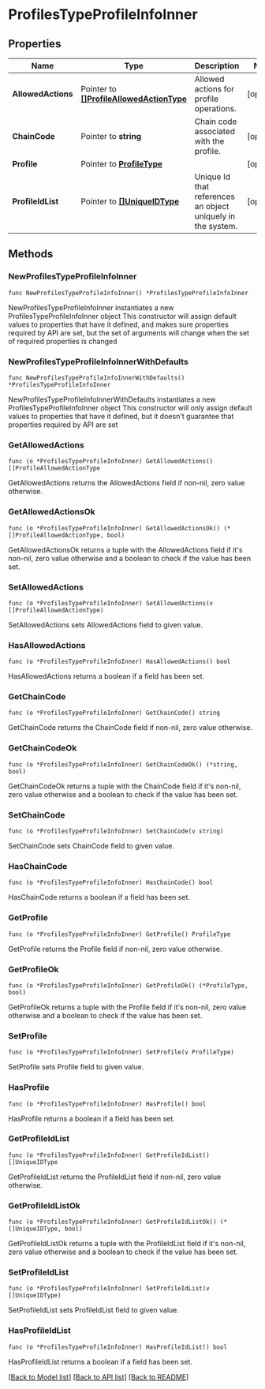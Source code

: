 # ProfilesTypeProfileInfoInner

## Properties

Name | Type | Description | Notes
------------ | ------------- | ------------- | -------------
**AllowedActions** | Pointer to [**[]ProfileAllowedActionType**](ProfileAllowedActionType.md) | Allowed actions for profile operations. | [optional] 
**ChainCode** | Pointer to **string** | Chain code associated with the profile. | [optional] 
**Profile** | Pointer to [**ProfileType**](ProfileType.md) |  | [optional] 
**ProfileIdList** | Pointer to [**[]UniqueIDType**](UniqueIDType.md) | Unique Id that references an object uniquely in the system. | [optional] 

## Methods

### NewProfilesTypeProfileInfoInner

`func NewProfilesTypeProfileInfoInner() *ProfilesTypeProfileInfoInner`

NewProfilesTypeProfileInfoInner instantiates a new ProfilesTypeProfileInfoInner object
This constructor will assign default values to properties that have it defined,
and makes sure properties required by API are set, but the set of arguments
will change when the set of required properties is changed

### NewProfilesTypeProfileInfoInnerWithDefaults

`func NewProfilesTypeProfileInfoInnerWithDefaults() *ProfilesTypeProfileInfoInner`

NewProfilesTypeProfileInfoInnerWithDefaults instantiates a new ProfilesTypeProfileInfoInner object
This constructor will only assign default values to properties that have it defined,
but it doesn't guarantee that properties required by API are set

### GetAllowedActions

`func (o *ProfilesTypeProfileInfoInner) GetAllowedActions() []ProfileAllowedActionType`

GetAllowedActions returns the AllowedActions field if non-nil, zero value otherwise.

### GetAllowedActionsOk

`func (o *ProfilesTypeProfileInfoInner) GetAllowedActionsOk() (*[]ProfileAllowedActionType, bool)`

GetAllowedActionsOk returns a tuple with the AllowedActions field if it's non-nil, zero value otherwise
and a boolean to check if the value has been set.

### SetAllowedActions

`func (o *ProfilesTypeProfileInfoInner) SetAllowedActions(v []ProfileAllowedActionType)`

SetAllowedActions sets AllowedActions field to given value.

### HasAllowedActions

`func (o *ProfilesTypeProfileInfoInner) HasAllowedActions() bool`

HasAllowedActions returns a boolean if a field has been set.

### GetChainCode

`func (o *ProfilesTypeProfileInfoInner) GetChainCode() string`

GetChainCode returns the ChainCode field if non-nil, zero value otherwise.

### GetChainCodeOk

`func (o *ProfilesTypeProfileInfoInner) GetChainCodeOk() (*string, bool)`

GetChainCodeOk returns a tuple with the ChainCode field if it's non-nil, zero value otherwise
and a boolean to check if the value has been set.

### SetChainCode

`func (o *ProfilesTypeProfileInfoInner) SetChainCode(v string)`

SetChainCode sets ChainCode field to given value.

### HasChainCode

`func (o *ProfilesTypeProfileInfoInner) HasChainCode() bool`

HasChainCode returns a boolean if a field has been set.

### GetProfile

`func (o *ProfilesTypeProfileInfoInner) GetProfile() ProfileType`

GetProfile returns the Profile field if non-nil, zero value otherwise.

### GetProfileOk

`func (o *ProfilesTypeProfileInfoInner) GetProfileOk() (*ProfileType, bool)`

GetProfileOk returns a tuple with the Profile field if it's non-nil, zero value otherwise
and a boolean to check if the value has been set.

### SetProfile

`func (o *ProfilesTypeProfileInfoInner) SetProfile(v ProfileType)`

SetProfile sets Profile field to given value.

### HasProfile

`func (o *ProfilesTypeProfileInfoInner) HasProfile() bool`

HasProfile returns a boolean if a field has been set.

### GetProfileIdList

`func (o *ProfilesTypeProfileInfoInner) GetProfileIdList() []UniqueIDType`

GetProfileIdList returns the ProfileIdList field if non-nil, zero value otherwise.

### GetProfileIdListOk

`func (o *ProfilesTypeProfileInfoInner) GetProfileIdListOk() (*[]UniqueIDType, bool)`

GetProfileIdListOk returns a tuple with the ProfileIdList field if it's non-nil, zero value otherwise
and a boolean to check if the value has been set.

### SetProfileIdList

`func (o *ProfilesTypeProfileInfoInner) SetProfileIdList(v []UniqueIDType)`

SetProfileIdList sets ProfileIdList field to given value.

### HasProfileIdList

`func (o *ProfilesTypeProfileInfoInner) HasProfileIdList() bool`

HasProfileIdList returns a boolean if a field has been set.


[[Back to Model list]](../README.md#documentation-for-models) [[Back to API list]](../README.md#documentation-for-api-endpoints) [[Back to README]](../README.md)


